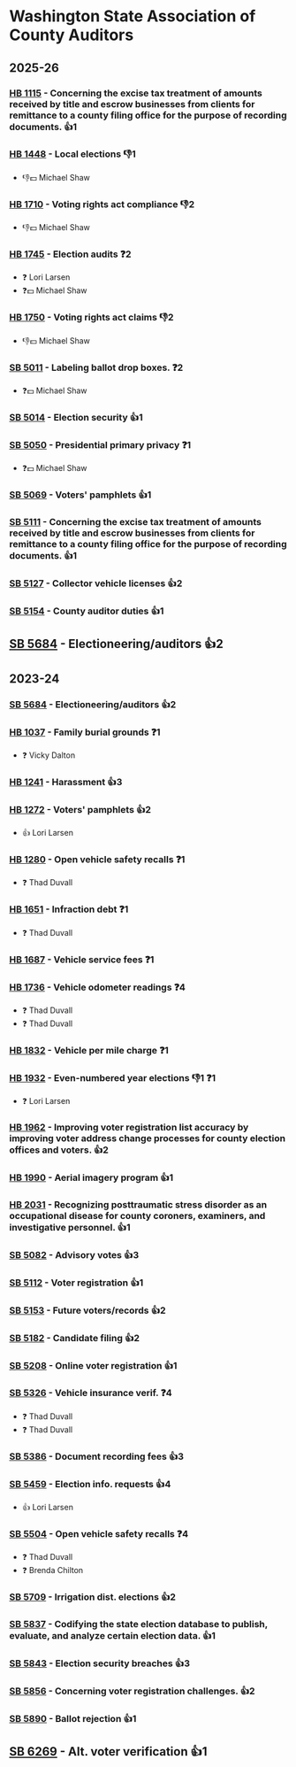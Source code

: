 # Washington State Association of County Auditors
## 2025-26

### [HB 1115](/bill/2025-26/hb/1115/) - Concerning the excise tax treatment of amounts received by title and escrow businesses from clients for remittance to a county filing office for the purpose of recording documents. 👍1  

### [HB 1448](/bill/2025-26/hb/1448/) - Local elections  👎1 
* 👎💵 Michael Shaw

### [HB 1710](/bill/2025-26/hb/1710/) - Voting rights act compliance  👎2 
* 👎💵 Michael Shaw

### [HB 1745](/bill/2025-26/hb/1745/) - Election audits   ❓2
* ❓ Lori Larsen
* ❓💵 Michael Shaw

### [HB 1750](/bill/2025-26/hb/1750/) - Voting rights act claims  👎2 
* 👎💵 Michael Shaw

### [SB 5011](/bill/2025-26/sb/5011/) - Labeling ballot drop boxes.   ❓2
* ❓💵 Michael Shaw

### [SB 5014](/bill/2025-26/sb/5014/) - Election security 👍1  

### [SB 5050](/bill/2025-26/sb/5050/) - Presidential primary privacy   ❓1
* ❓💵 Michael Shaw

### [SB 5069](/bill/2025-26/sb/5069/) - Voters' pamphlets 👍1  

### [SB 5111](/bill/2025-26/sb/5111/) - Concerning the excise tax treatment of amounts received by title and escrow businesses from clients for remittance to a county filing office for the purpose of recording documents. 👍1  

### [SB 5127](/bill/2025-26/sb/5127/) - Collector vehicle licenses 👍2  

### [SB 5154](/bill/2025-26/sb/5154/) - County auditor duties 👍1  

## [SB 5684](/bill/2025-26/sb/5684/) - Electioneering/auditors 👍2  

## 2023-24

### [SB 5684](/bill/2023-24/sb/5684/) - Electioneering/auditors 👍2  

### [HB 1037](/bill/2023-24/hb/1037/) - Family burial grounds   ❓1
* ❓ Vicky Dalton

### [HB 1241](/bill/2023-24/hb/1241/) - Harassment 👍3  

### [HB 1272](/bill/2023-24/hb/1272/) - Voters' pamphlets 👍2  
* 👍 Lori Larsen

### [HB 1280](/bill/2023-24/hb/1280/) - Open vehicle safety recalls   ❓1
* ❓ Thad Duvall

### [HB 1651](/bill/2023-24/hb/1651/) - Infraction debt   ❓1
* ❓ Thad Duvall

### [HB 1687](/bill/2023-24/hb/1687/) - Vehicle service fees   ❓1

### [HB 1736](/bill/2023-24/hb/1736/) - Vehicle odometer readings   ❓4
* ❓ Thad Duvall
* ❓ Thad Duvall

### [HB 1832](/bill/2023-24/hb/1832/) - Vehicle per mile charge   ❓1

### [HB 1932](/bill/2023-24/hb/1932/) - Even-numbered year elections  👎1 ❓1
* ❓ Lori Larsen

### [HB 1962](/bill/2023-24/hb/1962/) - Improving voter registration list accuracy by improving voter address change processes for county election offices and voters. 👍2  

### [HB 1990](/bill/2023-24/hb/1990/) - Aerial imagery program 👍1  

### [HB 2031](/bill/2023-24/hb/2031/) - Recognizing posttraumatic stress disorder as an occupational disease for county coroners, examiners, and investigative personnel. 👍1  

### [SB 5082](/bill/2023-24/sb/5082/) - Advisory votes 👍3  

### [SB 5112](/bill/2023-24/sb/5112/) - Voter registration 👍1  

### [SB 5153](/bill/2023-24/sb/5153/) - Future voters/records 👍2  

### [SB 5182](/bill/2023-24/sb/5182/) - Candidate filing 👍2  

### [SB 5208](/bill/2023-24/sb/5208/) - Online voter registration 👍1  

### [SB 5326](/bill/2023-24/sb/5326/) - Vehicle insurance verif.   ❓4
* ❓ Thad Duvall
* ❓ Thad Duvall

### [SB 5386](/bill/2023-24/sb/5386/) - Document recording fees 👍3  

### [SB 5459](/bill/2023-24/sb/5459/) - Election info. requests 👍4  
* 👍 Lori Larsen

### [SB 5504](/bill/2023-24/sb/5504/) - Open vehicle safety recalls   ❓4
* ❓ Thad Duvall
* ❓ Brenda Chilton

### [SB 5709](/bill/2023-24/sb/5709/) - Irrigation dist. elections 👍2  

### [SB 5837](/bill/2023-24/sb/5837/) - Codifying the state election database to publish, evaluate, and analyze certain election data. 👍1  

### [SB 5843](/bill/2023-24/sb/5843/) - Election security breaches 👍3  

### [SB 5856](/bill/2023-24/sb/5856/) - Concerning voter registration challenges. 👍2  

### [SB 5890](/bill/2023-24/sb/5890/) - Ballot rejection 👍1  

## [SB 6269](/bill/2023-24/sb/6269/) - Alt. voter verification 👍1  
